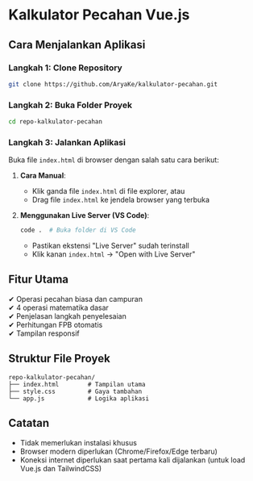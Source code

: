 # Kalkulator Pecahan Vue.js

## Cara Menjalankan Aplikasi

### Langkah 1: Clone Repository
```bash
git clone https://github.com/AryaKe/kalkulator-pecahan.git
```

### Langkah 2: Buka Folder Proyek
```bash
cd repo-kalkulator-pecahan
```

### Langkah 3: Jalankan Aplikasi
Buka file `index.html` di browser dengan salah satu cara berikut:

1. **Cara Manual**:
   - Klik ganda file `index.html` di file explorer, atau
   - Drag file `index.html` ke jendela browser yang terbuka

2. **Menggunakan Live Server (VS Code)**:
   ```bash
   code .  # Buka folder di VS Code
   ```
   - Pastikan ekstensi "Live Server" sudah terinstall
   - Klik kanan `index.html` → "Open with Live Server"

## Fitur Utama
✔ Operasi pecahan biasa dan campuran  
✔ 4 operasi matematika dasar  
✔ Penjelasan langkah penyelesaian  
✔ Perhitungan FPB otomatis  
✔ Tampilan responsif  

## Struktur File Proyek
```
repo-kalkulator-pecahan/
├── index.html        # Tampilan utama
├── style.css         # Gaya tambahan
└── app.js            # Logika aplikasi
```

## Catatan
- Tidak memerlukan instalasi khusus
- Browser modern diperlukan (Chrome/Firefox/Edge terbaru)
- Koneksi internet diperlukan saat pertama kali dijalankan (untuk load Vue.js dan TailwindCSS)

